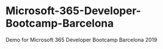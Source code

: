 # Microsoft-365-Developer-Bootcamp-Barcelona
Demo for Microsoft 365 Developer Bootcamp Barcelona 2019
